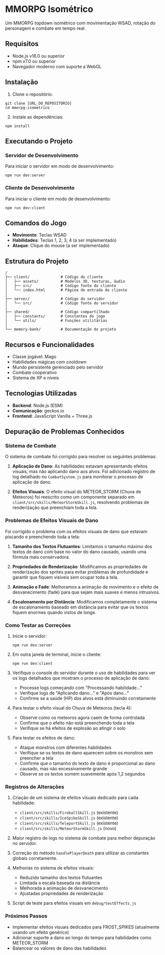 # MMORPG Isométrico

Um MMORPG topdown isométrico com movimentação WSAD, rotação do personagem e combate em tempo real.

## Requisitos

- Node.js v16.0 ou superior
- npm v7.0 ou superior
- Navegador moderno com suporte a WebGL

## Instalação

1. Clone o repositório:
```
git clone [URL_DO_REPOSITÓRIO]
cd mmorpg-isometrico
```

2. Instale as dependências:
```
npm install
```

## Executando o Projeto

### Servidor de Desenvolvimento

Para iniciar o servidor em modo de desenvolvimento:
```
npm run dev:server
```

### Cliente de Desenvolvimento

Para iniciar o cliente em modo de desenvolvimento:
```
npm run dev:client
```

## Comandos do Jogo

- **Movimento**: Teclas WSAD
- **Habilidades**: Teclas 1, 2, 3, 4 (a ser implementado)
- **Ataque**: Clique do mouse (a ser implementado)

## Estrutura do Projeto

```
/
├── client/              # Código do cliente
│   ├── assets/          # Modelos 3D, texturas, áudio
│   ├── src/             # Código fonte do cliente
│   └── index.html       # Página de entrada do cliente
│
├── server/              # Código do servidor
│   └── src/             # Código fonte do servidor
│
├── shared/              # Código compartilhado
│   ├── constants/       # Constantes do jogo
│   └── utils/           # Funções utilitárias
│
└── memory-bank/         # Documentação do projeto
```

## Recursos e Funcionalidades

- Classe jogável: Mago
- Habilidades mágicas com cooldown
- Mundo persistente gerenciado pelo servidor
- Combate cooperativo
- Sistema de XP e níveis

## Tecnologias Utilizadas

- **Backend**: Node.js (ESM)
- **Comunicação**: geckos.io
- **Frontend**: JavaScript Vanilla + Three.js 

## Depuração de Problemas Conhecidos

### Sistema de Combate

O sistema de combate foi corrigido para resolver os seguintes problemas:

1. **Aplicação de Dano**: As habilidades estavam apresentando efeitos visuais, mas não aplicando dano aos alvos. Foi adicionado registro de log detalhado no `CombatSystem.js` para monitorar o processo de aplicação de dano.

2. **Efeitos Visuais**: O efeito visual do METEOR_STORM (Chuva de Meteoros) foi reescrito como um componente separado em `client/src/skills/MeteorStormSkill.js`, resolvendo problemas de renderização que preenchiam toda a tela.

### Problemas de Efeitos Visuais de Dano

Foi corrigido o problema com os efeitos visuais de dano que estavam piscando e preenchendo toda a tela:

1. **Tamanho dos Textos Flutuantes**: Limitamos o tamanho máximo dos textos de dano com base no valor do dano causado, usando uma fórmula mais conservadora.

2. **Propriedades de Renderização**: Modificamos as propriedades de renderização dos sprites para evitar problemas de profundidade e garantir que fiquem visíveis sem ocupar toda a tela.

3. **Animação e Fade**: Melhoramos a animação de movimento e o efeito de desvanecimento (fade) para que sejam mais suaves e menos intrusivos.

4. **Escalonamento por Distância**: Modificamos completamente o sistema de escalonamento baseado em distância para evitar que os textos fiquem enormes quando vistos de longe.

### Como Testar as Correções

1. Inicie o servidor:
   ```
   npm run dev:server
   ```

2. Em outra janela de terminal, inicie o cliente:
   ```
   npm run dev:client
   ```

3. Verifique o console do servidor durante o uso de habilidades para ver os logs detalhados que mostram o processo de aplicação de dano:
   - Processe logs começando com "Processando habilidade..."
   - Verifique logs de "Aplicando dano..." e "Após dano..."
   - Confirme se a saúde (HP) dos alvos está diminuindo corretamente

4. Para testar o efeito visual do Chuva de Meteoros (tecla 4):
   - Observe como os meteoros agora caem de forma controlada
   - Confirme que o efeito não está preenchendo toda a tela
   - Verifique se há efeitos de explosão ao atingir o solo

5. Para testar os efeitos de dano:
   - Ataque monstros com diferentes habilidades
   - Verifique se os textos de dano aparecem sobre os monstros sem preencher a tela
   - Confirme que o tamanho do texto de dano é proporcional ao dano causado, mas não excessivamente grande
   - Observe se os textos somem suavemente após 1,2 segundos

### Registros de Alterações

1. Criação de um sistema de efeitos visuais dedicado para cada habilidade:
   - `client/src/skills/FireballSkill.js` (existente)
   - `client/src/skills/IceSpikeSkill.js` (existente)
   - `client/src/skills/TeleportSkill.js` (existente)
   - `client/src/skills/MeteorStormSkill.js` (novo)

2. Maior registro de logs no sistema de combate para melhor depuração no servidor.

3. Correção do método `handlePlayerDeath` para utilizar as constantes globais corretamente.

4. Melhorias no sistema de efeitos visuais:
   - Reduzido tamanho dos textos flutuantes
   - Limitada a escala baseada na distância
   - Melhorada a animação de desvanecimento
   - Ajustadas propriedades de renderização

5. Script de teste para efeitos visuais em `debug/testEffects.js`

### Próximos Passos

- Implementar efeitos visuais dedicados para FROST_SPIKES (atualmente usando um efeito genérico)
- Adicionar suporte a dano ao longo do tempo para habilidades como METEOR_STORM
- Balancear os valores de dano das habilidades 
